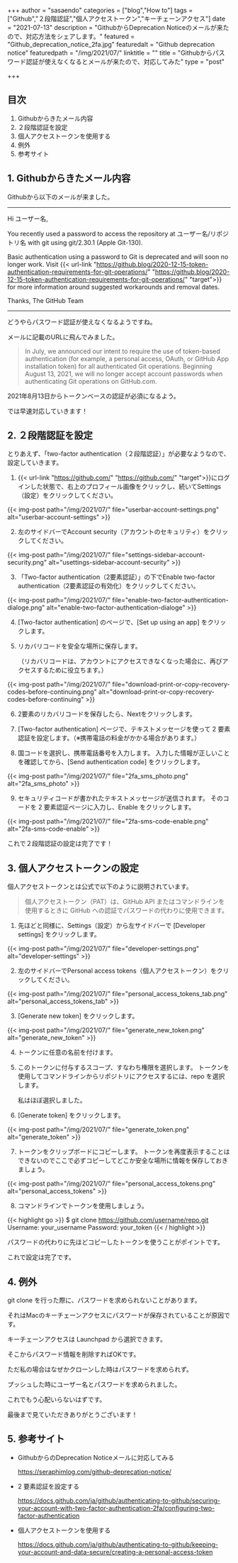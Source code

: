 +++
author = "sasaendo"
categories = ["blog","How to"]
tags = ["Github","２段階認証","個人アクセストークン","キーチェーンアクセス"]
date = "2021-07-13"
description = "GithubからDeprecation Noticeのメールが来たので、対応方法をシェアします。"
featured = "Github_deprecation_notice_2fa.jpg"
featuredalt = "Github deprecation notice"
featuredpath = "/img/2021/07/"
linktitle = ""
title = "Githubからパスワード認証が使えなくなるとメールが来たので、対応してみた"
type = "post"

+++

## 目次
1. Githubからきたメール内容
2. ２段階認証を設定
3. 個人アクセストークンを使用する
4. 例外
5. 参考サイト

## 1. Githubからきたメール内容

Githubから以下のメールが来ました。

-------------------------

Hi ユーザー名,

You recently used a password to access the repository at ユーザー名/リポジトリ名 with git using git/2.30.1 (Apple Git-130).

Basic authentication using a password to Git is deprecated and will soon no longer work. Visit {{< url-link "https://github.blog/2020-12-15-token-authentication-requirements-for-git-operations/" "https://github.blog/2020-12-15-token-authentication-requirements-for-git-operations/" "target">}} for more information around suggested workarounds and removal dates.

Thanks,
The GitHub Team

------------------------

どうやらパスワード認証が使えなくなるようですね。

メールに記載のURLに飛んでみました。

> In July, we announced our intent to require the use of token-based authentication (for example, a personal access, OAuth, or GitHub App installation token) for all authenticated Git operations. Beginning August 13, 2021, we will no longer accept account passwords when authenticating Git operations on GitHub.com.

2021年8月13日からトークンベースの認証が必須になるよう。

では早速対応していきます！

## 2. ２段階認証を設定

とりあえず、「two-factor authentication（２段階認証）」が必要なようなので、設定していきます。

1. {{< url-link "https://github.com/" "https://github.com/" "target">}}にログインした状態で、右上のプロフィール画像をクリックし、続いてSettings（設定）をクリックしてください。

{{< img-post path="/img/2021/07/" file="userbar-account-settings.png" alt="userbar-account-settings" >}}

2. 左のサイドバーでAccount security（アカウントのセキュリティ）をクリックしてください。

{{< img-post path="/img/2021/07/" file="settings-sidebar-account-security.png" alt="usettings-sidebar-account-security" >}}

3. 「Two-factor authentication（2要素認証）」の下でEnable two-factor authentication（2要素認証の有効化）をクリックしてください。

{{< img-post path="/img/2021/07/" file="enable-two-factor-authentication-dialoge.png" alt="enable-two-factor-authentication-dialoge" >}}

4. [Two-factor authentication] のページで、[Set up using an app] をクリックします。

5. リカバリコードを安全な場所に保存します。
    
    （リカバリコードは、アカウントにアクセスできなくなった場合に、再びアクセスするために役立ちます。）

{{< img-post path="/img/2021/07/" file="download-print-or-copy-recovery-codes-before-continuing.png" alt="download-print-or-copy-recovery-codes-before-continuing" >}}

6. 2要素のリカバリコードを保存したら、Nextをクリックします。

7. [Two-factor authentication] ページで、テキストメッセージを使って 2 要素認証を設定します。（※携帯電話の料金がかかる場合があります。）

8. 国コードを選択し、携帯電話番号を入力します。 入力した情報が正しいことを確認してから、[Send authentication code] をクリックします。

{{< img-post path="/img/2021/07/" file="2fa_sms_photo.png" alt="2fa_sms_photo" >}}

9. セキュリティコードが書かれたテキストメッセージが送信されます。 そのコードを 2 要素認証ページに入力し、Enable をクリックします。

{{< img-post path="/img/2021/07/" file="2fa-sms-code-enable.png" alt="2fa-sms-code-enable" >}}

これで２段階認証の設定は完了です！

## 3. 個人アクセストークンの設定

個人アクセストークンとは公式で以下のように説明されています。

> 個人アクセストークン（PAT）は、GitHub API またはコマンドラインを使用するときに GitHub への認証でパスワードの代わりに使用できます。

1. 先ほどと同様に、Settings（設定）から左サイドバーで [Developer settings] をクリックします。

{{< img-post path="/img/2021/07/" file="developer-settings.png" alt="developer-settings" >}}

2. 左のサイドバーでPersonal access tokens（個人アクセストークン）をクリックしてください。

{{< img-post path="/img/2021/07/" file="personal_access_tokens_tab.png" alt="personal_access_tokens_tab" >}}

3. [Generate new token] をクリックします。

{{< img-post path="/img/2021/07/" file="generate_new_token.png" alt="generate_new_token" >}}

4. トークンに任意の名前を付けます。

5. このトークンに付与するスコープ、すなわち権限を選択します。 トークンを使用してコマンドラインからリポジトリにアクセスするには、repo を選択します。

    私はほぼ選択しました。

6. [Generate token] をクリックします。

{{< img-post path="/img/2021/07/" file="generate_token.png" alt="generate_token" >}}

7. トークンをクリップボードにコピーします。 トークンを再度表示することはできないのでここで必ずコピーしてどこか安全な場所に情報を保存しておきましょう。

{{< img-post path="/img/2021/07/" file="personal_access_tokens.png" alt="personal_access_tokens" >}}


8. コマンドラインでトークンを使用しましょう。


{{< highlight go >}}
$ git clone https://github.com/username/repo.git
Username: your_username
Password: your_token
{{< / highlight >}}

パスワードの代わりに先ほどコピーしたトークンを使うことがポイントです。

これで設定は完了です。

## 4. 例外

git clone を行った際に、パスワードを求められないことがあります。

それはMacのキーチェーンアクセスにパスワードが保存されていることが原因です。

キーチェーンアクセスは Launchpad から選択できます。

そこからパスワード情報を削除すればOKです。

ただ私の場合はなぜかクローンした時はパスワードを求められず。

プッシュした時にユーザー名とパスワードを求められました。

これでもう心配いらないはずです。

最後まで見ていただきありがとうございます！

## 5. 参考サイト

* GithubからのDeprecation Noticeメールに対応してみる

	https://seraphimlog.com/github-deprecation-notice/

* 2 要素認証を設定する

    https://docs.github.com/ja/github/authenticating-to-github/securing-your-account-with-two-factor-authentication-2fa/configuring-two-factor-authentication

* 個人アクセストークンを使用する

    https://docs.github.com/ja/github/authenticating-to-github/keeping-your-account-and-data-secure/creating-a-personal-access-token
